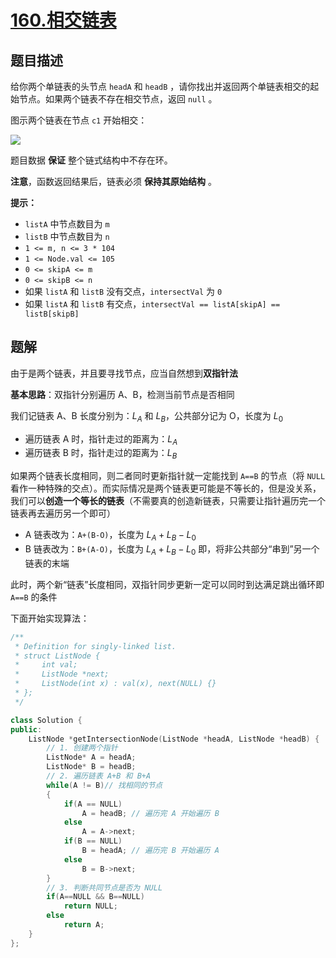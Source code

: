 # [160.相交链表](https://leetcode.cn/problems/intersection-of-two-linked-lists)

## 题目描述

给你两个单链表的头节点 `headA` 和 `headB` ，请你找出并返回两个单链表相交的起始节点。如果两个链表不存在相交节点，返回 `null` 。

图示两个链表在节点 `c1` 开始相交：

![](https://assets.leetcode-cn.com/aliyun-lc-upload/uploads/2018/12/14/160_statement.png)

题目数据 **保证** 整个链式结构中不存在环。

**注意**，函数返回结果后，链表必须 **保持其原始结构** 。

**提示：**
- `listA` 中节点数目为 `m`
- `listB` 中节点数目为 `n`
- `1 <= m, n <= 3 * 104`
- `1 <= Node.val <= 105`
- `0 <= skipA <= m`
- `0 <= skipB <= n`
- 如果 `listA` 和 `listB` 没有交点，`intersectVal` 为 `0`
- 如果 `listA` 和 `listB` 有交点，`intersectVal == listA[skipA] == listB[skipB]`

## 题解

由于是两个链表，并且要寻找节点，应当自然想到**双指针法**

**基本思路**：双指针分别遍历 A、B，检测当前节点是否相同

我们记链表 A、B 长度分别为：$L_A$ 和 $L_B$，公共部分记为 O，长度为 $L_0$
- 遍历链表 A 时，指针走过的距离为：$L_A$
- 遍历链表 B 时，指针走过的距离为：$L_B$

如果两个链表长度相同，则二者同时更新指针就一定能找到 `A==B` 的节点（将 `NULL` 看作一种特殊的交点）。而实际情况是两个链表更可能是不等长的，但是没关系，我们可以**创造一个等长的链表**（不需要真的创造新链表，只需要让指针遍历完一个链表再去遍历另一个即可）
- A 链表改为：`A+(B-O)`，长度为 $L_A + L_B - L_0$
- B 链表改为：`B+(A-O)`，长度为 $L_A + L_B - L_0$
即，将非公共部分“串到”另一个链表的末端

此时，两个新“链表”长度相同，双指针同步更新一定可以同时到达满足跳出循环即 `A==B` 的条件

下面开始实现算法：

```cpp
/**
 * Definition for singly-linked list.
 * struct ListNode {
 *     int val;
 *     ListNode *next;
 *     ListNode(int x) : val(x), next(NULL) {}
 * };
 */

class Solution {
public:
    ListNode *getIntersectionNode(ListNode *headA, ListNode *headB) {
		// 1. 创建两个指针
		ListNode* A = headA;
		ListNode* B = headB;
		// 2. 遍历链表 A+B 和 B+A
		while(A != B)// 找相同的节点
		{
			if(A == NULL)
				A = headB; // 遍历完 A 开始遍历 B
			else
				A = A->next;
			if(B == NULL)
				B = headA; // 遍历完 B 开始遍历 A
			else
				B = B->next;
		}
		// 3. 判断共同节点是否为 NULL
		if(A==NULL && B==NULL)
			return NULL;
		else
			return A;
    }
};
```







